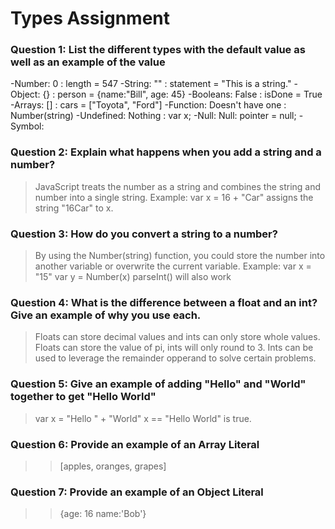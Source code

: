 # Types Assignment
### Question 1: List the different types with the default value as well as an example of the value
-Number: 0 : length = 547
-String: "" : statement = "This is a string."
-Object: {} : person = {name:"Bill", age: 45}
-Booleans: False : isDone = True
-Arrays: [] : cars = ["Toyota", "Ford"]
-Function: Doesn't have one : Number(string)
-Undefined: Nothing : var x;
-Null: Null: pointer = null;
-Symbol:


### Question 2: Explain what happens when you add a string and a number?
>JavaScript treats the number as a string and combines the string and number
>into a single string. Example: var x = 16 + "Car" assigns the string "16Car"
>to x.

### Question 3: How do you convert a string to a number?
>By using the Number(string) function, you could store the number into another variable
>or overwrite the current variable.
>Example: var x = "15"
>var y = Number(x)
>parseInt() will also work

### Question 4: What is the difference between a float and an int? Give an example of why you use each.
>Floats can store decimal values and ints can only store whole values.
>Floats can store the value of pi, ints will only round to 3.
>Ints can be used to leverage the remainder opperand to solve certain problems.

### Question 5: Give an example of adding "Hello" and "World" together to get "Hello World"
>var x = "Hello " + "World"
>x == "Hello World" is true.

### Question 6: Provide an example of an Array Literal
>> [apples, oranges, grapes]
### Question 7: Provide an example of an Object Literal
>> {age: 16 name:'Bob'}